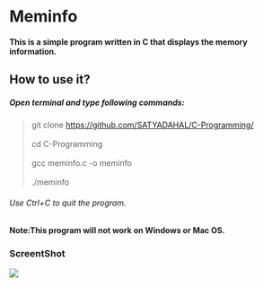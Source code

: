 # Meminfo
#### This is a simple program written in C that displays the memory information.

## How to use it?<br>
##### Open terminal and type following commands:
> git clone https://github.com/SATYADAHAL/C-Programming/<br>
> <br>
> cd C-Programming <br>
> <br>
> gcc meminfo.c -o meminfo<br>
> <br>
> ./meminfo<br>

###### Use Ctrl+C to quit the program.<br>
#### Note:This program will not work on Windows or Mac OS.
### ScreentShot
![](https://github.com/SATYADAHAL/Memory-Info/blob/main/Meminfo.png)
